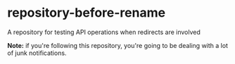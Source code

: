 # repository-before-rename
A repository for testing API operations when redirects are involved

**Note:** if you're following this repository, you're going to be dealing with a lot of junk notifications.
